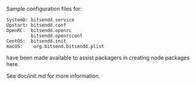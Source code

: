 Sample configuration files for:
```
SystemD: bitsendd.service
Upstart: bitsendd.conf
OpenRC:  bitsendd.openrc
         bitsendd.openrcconf
CentOS:  bitsendd.init
macOS:    org.bitsend.bitsendd.plist
```
have been made available to assist packagers in creating node packages here.

See doc/init.md for more information.
